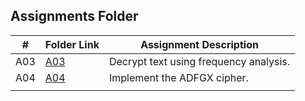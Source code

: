 ##  Assignments Folder

|   #   | Folder Link | Assignment Description |
| :---: | ----------- | ---------------------- |
|  A03  | [A03](https://github.com/sorandomchad/4663-Cryptography-Callender/edit/master/Assignments/A03) | Decrypt text using frequency analysis. |
|  A04  | [A04](https://github.com/sorandomchad/4663-Cryptography-Callender/tree/master/Assignments/A04) | Implement the ADFGX cipher. |
|       |             |                        |
